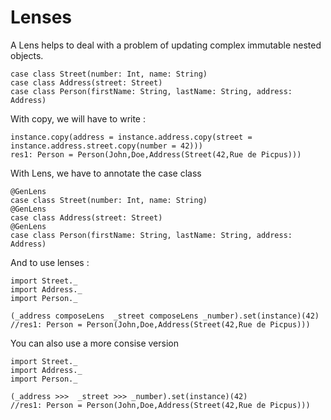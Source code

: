 
# Lenses


A Lens helps to deal with a problem of updating complex immutable nested objects.


```
case class Street(number: Int, name: String)
case class Address(street: Street)
case class Person(firstName: String, lastName: String, address: Address)
```

With copy, we will have to write : 

```
instance.copy(address = instance.address.copy(street = instance.address.street.copy(number = 42)))
res1: Person = Person(John,Doe,Address(Street(42,Rue de Picpus)))
```

With Lens, we  have to annotate the case class


```
@GenLens
case class Street(number: Int, name: String)
@GenLens
case class Address(street: Street)
@GenLens
case class Person(firstName: String, lastName: String, address: Address)
```

And to use lenses  : 

```
import Street._
import Address._
import Person._

(_address composeLens  _street composeLens _number).set(instance)(42) 
//res1: Person = Person(John,Doe,Address(Street(42,Rue de Picpus)))

```

You can also use a more consise version


```
import Street._
import Address._
import Person._

(_address >>>  _street >>> _number).set(instance)(42) 
//res1: Person = Person(John,Doe,Address(Street(42,Rue de Picpus)))

```
